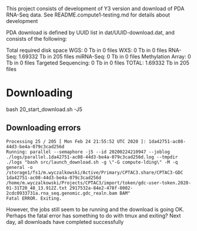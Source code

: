 This project consists of development of Y3 version and download of PDA RNA-Seq data.
See README.compute1-testing.md for details about development

PDA download is defined by UUID list in dat/UUID-download.dat, and consists of the following:

Total required disk space WGS: 0 Tb in 0 files
                          WXS: 0 Tb in 0 files
                      RNA-Seq: 1.69332 Tb in 205 files
                    miRNA-Seq: 0 Tb in 0 files
            Methylation Array: 0 Tb in 0 files
          Targeted Sequencing: 0 Tb in 0 files
                        TOTAL: 1.69332 Tb in 205 files

# Downloading

bash 20_start_download.sh -J5

## Downloading errors

```
Processing 25 / 205 [ Mon Feb 24 21:55:52 UTC 2020 ]: 1da42751-ac08-44d3-be4a-079c3cad256d
Running: parallel --semaphore -j5 --id 20200224210947 --joblog ./logs/parallel.1da42751-ac08-44d3-be4a-079c3cad256d.log --tmpdir ./logs "bash src/launch_download.sh -g \"-G compute-lding\" -M -q general -o /storage1/fs1/m.wyczalkowski/Active/Primary/CPTAC3.share/CPTAC3-GDC 1da42751-ac08-44d3-be4a-079c3cad256d /home/m.wyczalkowski/Projects/CPTAC3/import/token/gdc-user-token.2020-01-31T20_48_13.912Z.txt 2917532a-84e2-478f-8002-2cdc0933731a.rna_seq.genomic.gdc_realn.bam BAM"
Fatal ERROR. Exiting.
```

However, the jobs still seem to be running and the download is going OK.  Perhaps the fatal error has something to do with tmux and exiting?
Next day, all downloads have completed successfully
